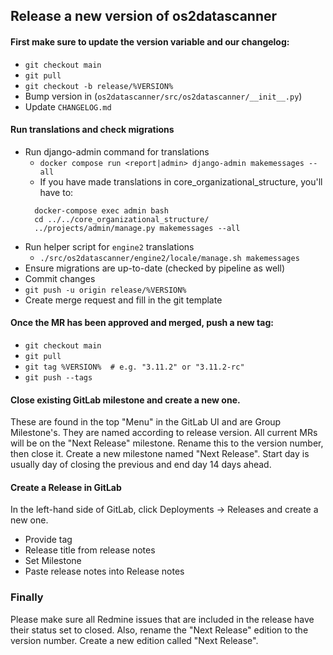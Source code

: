 ## Release a new version of os2datascanner

#### First make sure to update the version variable and our changelog:
* `git checkout main`
* `git pull`
* `git checkout -b release/%VERSION%`
* Bump version in (`os2datascanner/src/os2datascanner/__init__.py`)
* Update `CHANGELOG.md`

#### Run translations and check migrations
* Run django-admin command for translations
  * `docker compose run <report|admin> django-admin makemessages --all`
  * If you have made translations in core_organizational_structure, you'll have to:
  ```
    docker-compose exec admin bash
    cd ../../core_organizational_structure/
    ../projects/admin/manage.py makemessages --all
  ```
* Run helper script for `engine2` translations
  * `./src/os2datascanner/engine2/locale/manage.sh makemessages`
* Ensure migrations are up-to-date (checked by pipeline as well)
* Commit changes
* `git push -u origin release/%VERSION%`
* Create merge request and fill in the git template


#### Once the MR has been approved and merged, push a new tag:

* `git checkout main`
* `git pull`
* `git tag %VERSION%  # e.g. "3.11.2" or "3.11.2-rc"`
* `git push --tags`

#### Close existing GitLab milestone and create a new one.
These are found in the top "Menu" in the GitLab UI and are Group Milestone's.
They are named according to release version.
All current MRs will be on the "Next Release" milestone.
Rename this to the version number, then close it.
Create a new milestone named "Next Release".
Start day is usually day of closing the previous and end day 14 days ahead.


#### Create a Release in GitLab
In the left-hand side of GitLab, click Deployments -> Releases and create a new one.

* Provide tag
* Release title from release notes
* Set Milestone
* Paste release notes into Release notes


### Finally
Please make sure all Redmine issues that are included in the release
have their status set to closed.
Also, rename the "Next Release" edition to the version number.
Create a new edition called "Next Release".
